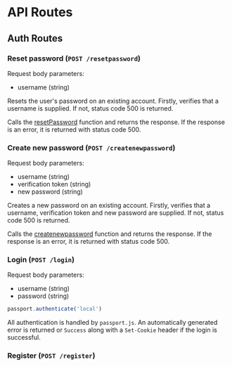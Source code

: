 # API Routes

## Auth Routes

### Reset password (`POST /resetpassword`)

Request body parameters:

- username (string)

Resets the user's password on an existing account. Firstly, verifies that a username is supplied. If not, status code 500 is returned.

Calls the [resetPassword](services.md#Reset%20password) function and returns the response. If the response is an error, it is returned with status code 500.

### Create new password (`POST /createnewpassword`)

Request body parameters:

- username (string)
- verification token (string)
- new password (string)

Creates a new password on an existing account. Firstly, verifies that a username, verification token and new password are supplied. If not, status code 500 is returned.

Calls the [createnewpassword](services.md#Create%20New%20Password) function and returns the response. If the response is an error, it is returned with status code 500.

### Login (`POST /login`)

Request body parameters:

- username (string)
- password (string)

```javascript
passport.authenticate('local')
```

All authentication is handled by `passport.js`. An automatically generated error is returned or `Success` along with a `Set-Cookie` header if the login is successful.

### Register (`POST /register`)
